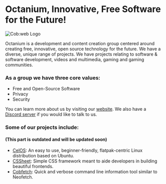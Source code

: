 # Octanium,  Innovative, Free Software for the Future!

![Cob:web Logo](https://raw.githubusercontent.com/octaniumdev/.github/main/profile/Frame_13.png)


Octanium is a development and content creation group centered around creating free, innovative, open source technology for the future. We have a diverse, unique range of projects. We have projects relating to software & software development, videos and multimedia, gaming and gaming communities.

### As a group we have three core values:
- Free and Open-Source Software
- Privacy
- Security

You can learn more about us by visiting our [website](https://cobweb-aclevo.org/). We also have a [Discord server](https://discord.gg/C6QVUKnJRq) if you would like to talk to us.

### Some of our projects include:
#### (This part is outdated and will be updated soon)
- [CelOS](https://celos.cobweb-aclevo.org/): An easy to use, beginner-friendly, flatpak-centric Linux distribution based on Ubuntu.
- [CSSheet](https://github.com/TeamCobweb/cssheet): Simple CSS framework meant to aide developers in building beautiful frontends.
- [Cobfetch](https://github.com/MathGeniusJodie/tuxfetch): Quick and verbose command line information tool similar to Neofetch.

